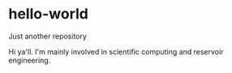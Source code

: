 # hello-world
Just another repository

Hi ya'll.  I'm mainly involved in scientific computing and reservoir engineering.
